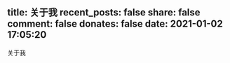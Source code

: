 title: 关于我
recent_posts: false
share: false
comment: false
donates: false
date: 2021-01-02 17:05:20
---
关于我